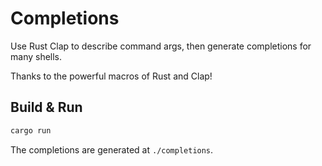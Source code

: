 # Completions

Use Rust Clap to describe command args, then generate completions for many shells.

Thanks to the powerful macros of Rust and Clap!

## Build & Run

```bash
cargo run
```

The completions are generated at `./completions`.
